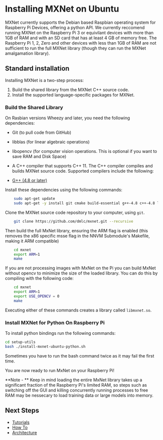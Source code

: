 # Installing MXNet on Ubuntu
MXNet currently supports the Debian based Raspbian operating system for Raspberry Pi Devices, offering a python API. We currently reccomend running MXNet on the Raspberry Pi 3 or equivilant devices with more than 1GB of RAM and with an SD card that has at least 4 GB of memory free.
The Raspberry Pi 1, 2, Zero and other devices with less than 1GB of RAM are not sufficient to run the full MXNet library (though they can run the MXNet amalgamation library). 

## Standard installation

Installing MXNet is a two-step process:

1. Build the shared library from the MXNet C++ source code.
2. Install the supported language-specific packages for MXNet.

### Build the Shared Library

On Rasbian versions Wheezy and later, you need the following dependencies:

- Git (to pull code from GitHub)

- libblas (for linear algebraic operations)

- libopencv (for computer vision operations. This is optional if you want to save RAM and Disk Space)

- A C++ compiler that supports C++ 11. The C++ compiler compiles and builds MXNet source code. Supported compilers include the following:

- [G++ (4.8 or later)](https://gcc.gnu.org/gcc-4.8/)

Install these dependencies using the following commands:

```bash
    sudo apt-get update
    sudo apt-get -y install git cmake build-essential g++-4.8 c++-4.8 liblapack* libblas* libopencv*
```

Clone the MXNet source code repository to your computer, using ```git```.
```bash
    git clone https://github.com/dmlc/mxnet.git --recursive
```

Then build the full MxNet library, ensuring the ARM flag is enabled (this removes the x86 specific msse flag in the NNVM Submodule's Makefile, making it ARM compatible)
```bash
    cd mxnet
    export ARM=1
    make
```

If you are not processing images with MxNet on the Pi you can build MxNet without opencv to minimize the size of the loaded library. You can do this by compiling with the following code:
```bash
    cd mxnet
    export ARM=1
    export USE_OPENCV = 0
    make
```

Executing either of these commands creates a library called ```libmxnet.so```.

### Install MXNet for Python On Raspberry Pi

To install python bindings run the following commands:

```bash
cd setup-utils
bash ./install-mxnet-ubuntu-python.sh
```

Sometimes you have to run the bash command twice as it may fail the first time.

You are now ready to run MxNet on your Raspberry Pi! 

**Note - ** Keep in mind loading the entire MxNet library takes up a significant fraction of the Raspberry Pi's limited RAM, so steps such as switching off the GUI and killing concurrently running processes to free RAM may be nessecary to load training data or large models into memory.


## Next Steps

* [Tutorials](http://mxnet.io/tutorials/index.html)
* [How To](http://mxnet.io/how_to/index.html)
* [Architecture](http://mxnet.io/architecture/index.html)
